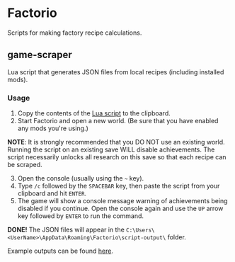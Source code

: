 # Factorio

Scripts for making factory recipe calculations.

## game-scraper

Lua script that generates JSON files from local recipes (including installed mods).

### Usage

1. Copy the contents of the [Lua script](game-scraper.lua) to the clipboard.
2. Start Factorio and open a new world. (Be sure that you have enabled any mods you're using.)

**NOTE**: It is strongly recommended that
you DO NOT use an existing world. Running the script on an existing save WILL disable achievements. The script necessarily unlocks all research on this save so that each recipe can be scraped.

3. Open the console (usually using the `~` key).
4. Type `/c` followed by the `SPACEBAR` key, then paste the script from your clipboard and hit `ENTER`.
5. The game will show a console message warning of achievements being disabled if you continue. Open the console again and use the `UP` arrow key followed by `ENTER` to run the command.

**DONE!** The JSON files will appear in the `C:\Users\<UserName>\AppData\Roaming\Factorio\script-output\` folder.

Example outputs can be found [here](data/).
